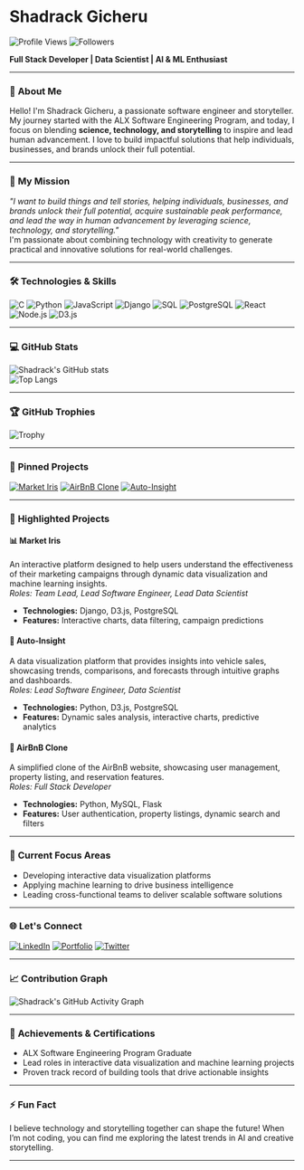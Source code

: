 # **Shadrack Gicheru**  
![Profile Views](https://komarev.com/ghpvc/?username=Shakha12&color=blueviolet&style=flat-square) ![Followers](https://img.shields.io/github/followers/Shakha12?style=flat-square&color=green)

**Full Stack Developer | Data Scientist | AI & ML Enthusiast**

---

### 🌟 **About Me**
Hello! I'm Shadrack Gicheru, a passionate software engineer and storyteller. My journey started with the ALX Software Engineering Program, and today, I focus on blending **science, technology, and storytelling** to inspire and lead human advancement. I love to build impactful solutions that help individuals, businesses, and brands unlock their full potential.

---

### 🚀 **My Mission**
_"I want to build things and tell stories, helping individuals, businesses, and brands unlock their full potential, acquire sustainable peak performance, and lead the way in human advancement by leveraging science, technology, and storytelling."_  
I'm passionate about combining technology with creativity to generate practical and innovative solutions for real-world challenges.

---

### 🛠️ **Technologies & Skills**
![C](https://img.shields.io/badge/-C-00599C?style=flat-square&logo=c&logoColor=white)
![Python](https://img.shields.io/badge/-Python-3776AB?style=flat-square&logo=python&logoColor=white)
![JavaScript](https://img.shields.io/badge/-JavaScript-F7DF1E?style=flat-square&logo=javascript&logoColor=black)
![Django](https://img.shields.io/badge/-Django-092E20?style=flat-square&logo=django&logoColor=white)
![SQL](https://img.shields.io/badge/-SQL-4479A1?style=flat-square&logo=postgresql&logoColor=white)
![PostgreSQL](https://img.shields.io/badge/-PostgreSQL-4169E1?style=flat-square&logo=postgresql&logoColor=white)
![React](https://img.shields.io/badge/-React-61DAFB?style=flat-square&logo=react&logoColor=black)
![Node.js](https://img.shields.io/badge/-Node.js-339933?style=flat-square&logo=node.js&logoColor=white)
![D3.js](https://img.shields.io/badge/-D3.js-F9A03C?style=flat-square&logo=d3.js&logoColor=white)

---

### 💻 **GitHub Stats**

![Shadrack's GitHub stats](https://github-readme-stats.vercel.app/api?username=Shakha12&show_icons=true&theme=radical)  
![Top Langs](https://github-readme-stats.vercel.app/api/top-langs/?username=Shakha12&layout=compact&theme=radical)

---

### 🏆 **GitHub Trophies**

![Trophy](https://github-profile-trophy.vercel.app/?username=Shakha12&theme=radical&margin-w=15&margin-h=15)

---

### 📂 **Pinned Projects**

[![Market Iris](https://github-readme-stats.vercel.app/api/pin/?username=Shakha12&repo=market-iris&theme=radical)](https://github.com/Shakha12/market-iris)
[![AirBnB Clone](https://github-readme-stats.vercel.app/api/pin/?username=Shakha12&repo=AirBnB_clone&theme=radical)](https://github.com/Shakha12/AirBnB_clone)
[![Auto-Insight](https://github-readme-stats.vercel.app/api/pin/?username=Shakha12&repo=auto-insight&theme=radical)](https://github.com/Shakha12/auto-insight)

---

### 🚀 **Highlighted Projects**

#### **📊 Market Iris**
An interactive platform designed to help users understand the effectiveness of their marketing campaigns through dynamic data visualization and machine learning insights.  
*Roles: Team Lead, Lead Software Engineer, Lead Data Scientist*  
- **Technologies:** Django, D3.js, PostgreSQL
- **Features:** Interactive charts, data filtering, campaign predictions

#### **🚗 Auto-Insight**
A data visualization platform that provides insights into vehicle sales, showcasing trends, comparisons, and forecasts through intuitive graphs and dashboards.  
*Roles: Lead Software Engineer, Data Scientist*  
- **Technologies:** Python, D3.js, PostgreSQL
- **Features:** Dynamic sales analysis, interactive charts, predictive analytics

#### **🏡 AirBnB Clone**
A simplified clone of the AirBnB website, showcasing user management, property listing, and reservation features.  
*Roles: Full Stack Developer*  
- **Technologies:** Python, MySQL, Flask
- **Features:** User authentication, property listings, dynamic search and filters

---

### 🏅 **Current Focus Areas**
- Developing interactive data visualization platforms
- Applying machine learning to drive business intelligence
- Leading cross-functional teams to deliver scalable software solutions

---

### 🌐 **Let's Connect**
[![LinkedIn](https://img.shields.io/badge/-LinkedIn-0077B5?style=flat-square&logo=linkedin&logoColor=white)](https://www.linkedin.com/in/shadrack-gicheru-54a476112/) 
[![Portfolio](https://img.shields.io/badge/Portfolio-shadrackgicheru.dev-blue?style=flat-square)](https://shadrackgicheru.dev)
[![Twitter](https://img.shields.io/badge/-Twitter-1DA1F2?style=flat-square&logo=twitter&logoColor=white)](https://x.com/ShadrackGicheru)

---

### 📈 **Contribution Graph**
![Shadrack's GitHub Activity Graph](https://github-readme-activity-graph.cyclic.app/graph?username=Shakha12&theme=redical)

---

### 🌟 **Achievements & Certifications**
- ALX Software Engineering Program Graduate
- Lead roles in interactive data visualization and machine learning projects
- Proven track record of building tools that drive actionable insights

---

### ⚡ **Fun Fact**
I believe technology and storytelling together can shape the future! When I’m not coding, you can find me exploring the latest trends in AI and creative storytelling.

---
